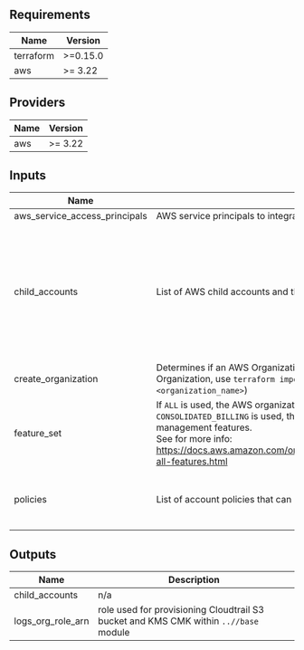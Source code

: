 ## Requirements

| Name | Version |
|------|---------|
| terraform | >=0.15.0 |
| aws | >= 3.22 |

## Providers

| Name | Version |
|------|---------|
| aws | >= 3.22 |

## Inputs

| Name | Description | Type | Default | Required |
|------|-------------|------|---------|:--------:|
| aws\_service\_access\_principals | AWS service principals to integrate into AWS organization | `list(string)` | `[]` | no |
| child\_accounts | List of AWS child accounts and their respective configurations | <pre>list(object({<br>    name                       = string<br>    email                      = string<br>    role_name                  = optional(string)<br>    parent_id                  = optional(string)<br>    policies                   = optional(list(string))<br>    tags                       = optional(map(string))<br>    is_logs                    = optional(bool)<br>    iam_user_access_to_billing = optional(bool)<br>  }))</pre> | `[]` | no |
| create\_organization | Determines if an AWS Organization should be created (to import pre-existing Organization, use `terraform import aws_organizations_organization.this <organization_name>`) | `bool` | `true` | no |
| feature\_set | If `ALL` is used, the AWS organization will integrate all AWS management features. If <br>`CONSOLIDATED_BILLING` is used, the AWS organization will integrate basic AWS management features.<br>See for more info: https://docs.aws.amazon.com/organizations/latest/userguide/orgs_manage_org_support-all-features.html | `string` | `"ALL"` | no |
| policies | List of account policies that can be attached to child accounts | <pre>list(object({<br>    name    = string<br>    content = string<br>  }))</pre> | `[]` | no |

## Outputs

| Name | Description |
|------|-------------|
| child\_accounts | n/a |
| logs\_org\_role\_arn | role used for provisioning Cloudtrail S3 bucket and KMS CMK within `..//base` module |
